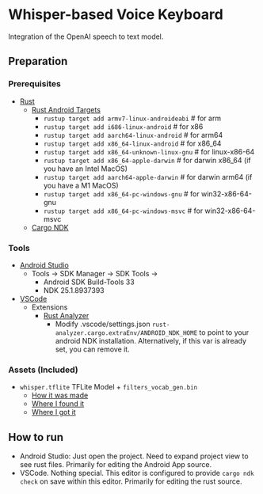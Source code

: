 # Whisper-based Voice Keyboard

Integration of the OpenAI speech to text model.

## Preparation

### Prerequisites
- [Rust](https://rustup.rs/)
    - [Rust Android Targets](https://github.com/mozilla/rust-android-gradle#usage)
        - `rustup target add armv7-linux-androideabi`   # for arm
        - `rustup target add i686-linux-android`        # for x86
        - `rustup target add aarch64-linux-android`     # for arm64
        - `rustup target add x86_64-linux-android`      # for x86_64
        - `rustup target add x86_64-unknown-linux-gnu`  # for linux-x86-64
        - `rustup target add x86_64-apple-darwin`       # for darwin x86_64 (if you have an Intel MacOS)
        - `rustup target add aarch64-apple-darwin`      # for darwin arm64 (if you have a M1 MacOS)
        - `rustup target add x86_64-pc-windows-gnu`     # for win32-x86-64-gnu
        - `rustup target add x86_64-pc-windows-msvc`    # for win32-x86-64-msvc
    - [Cargo NDK](https://github.com/bbqsrc/cargo-ndk)

### Tools
- [Android Studio](https://developer.android.com/studio)
    - Tools -> SDK Manager -> SDK Tools ->
        - Android SDK Build-Tools 33
        - NDK 25.1.8937393	
- [VSCode](https://code.visualstudio.com/)
    - Extensions
        - [Rust Analyzer](https://marketplace.visualstudio.com/items?itemName=rust-lang.rust-analyzer)
            - Modify .vscode/settings.json `rust-analyzer.cargo.extraEnv/ANDROID_NDK_HOME` to point to your android NDK installation. Alternatively, if this var is already set, you can remove it.

### Assets (Included)
- `whisper.tflite` TFLite Model + `filters_vocab_gen.bin`
    - [How it was made](https://github.com/openai/whisper/discussions/11)
    - [Where I found it](https://github.com/openai/whisper/discussions/506)
    - [Where I got it](https://github.com/openai/whisper/discussions/443)


## How to run
- Android Studio: Just open the project. Need to expand project view to see rust files. Primarily for editing the Android App source.
- VSCode. Nothing special. This editor is configured to provide `cargo ndk check` on save within this editor. Primarily for editing the rust source.